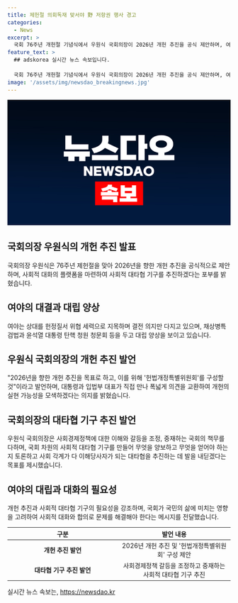 ```yaml
---
title: 제헌절 의회독재 맞서야 野 저항권 행사 경고
categories:
  - News
excerpt: >
  국회 76주년 개헌절 기념식에서 우원식 국회의장이 2026년 개헌 추진을 공식 제안하며, 여야는 대립 강화. 민주당 박찬대 당대표는 집권여당의 삼권분립·의회민주주의 훼손을 비판하고, 국민의힘 추경호 원내대표는 민주당의 입법폭력에 맞서 싸우겠다고 공세 선언. 또한 채상병특검법을 둘러싼 강한 대립으로 여야의 충돌이 심화되고 있으며, 개헌 추진과 관련해 대화의 필요성을 강조하고 있다.
feature_text: >
  ## adskorea 실시간 뉴스 속보입니다.

  국회 76주년 개헌절 기념식에서 우원식 국회의장이 2026년 개헌 추진을 공식 제안하며, 여야는 대립 강화. 민주당 박찬대 당대표는 집권여당의 삼권분립·의회민주주의 훼손을 비판하고, 국민의힘 추경호 원내대표는 민주당의 입법폭력에 맞서 싸우겠다고 공세 선언. 또한 채상병특검법을 둘러싼 강한 대립으로 여야의 충돌이 심화되고 있으며, 개헌 추진과 관련해 대화의 필요성을 강조하고 있다.
image: '/assets/img/newsdao_breakingnews.jpg'
---
```


<p><img src="/assets/img/newsdao_breakingnews.jpg" alt="adskorea 속보" /></p>

<h2 data-ke-size="size26">국회의장 우원식의 개헌 추진 발표</h2>

<p data-ke-size="size16">국회의장 우원식은 76주년 제헌절을 맞아 2026년을 향한 개헌 추진을 공식적으로 제안하며, 사회적 대화의 플랫폼을 마련하여 사회적 대타협 기구를 추진하겠다는 포부를 밝혔습니다.</p>

<h2 data-ke-size="size26">여야의 대결과 대립 양상</h2>

<p data-ke-size="size16">여야는 상대를 헌정질서 위협 세력으로 지목하며 결전 의지만 다지고 있으며, 채상병특검법과 윤석열 대통령 탄핵 청원 청문회 등을 두고 대립 양상을 보이고 있습니다.</p>

<h2 data-ke-size="size26">우원식 국회의장의 개헌 추진 발언</h2>

<p data-ke-size="size16">"2026년을 향한 개헌 추진을 목표로 하고, 이를 위해 '헌법개정특별위원회'를 구성할 것"이라고 발언하며, 대통령과 입법부 대표가 직접 만나 폭넓게 의견을 교환하여 개헌의 실현 가능성을 모색하겠다는 의지를 밝혔습니다.</p>

<h2 data-ke-size="size26">국회의장의 대타협 기구 추진 발언</h2>

<p data-ke-size="size16">우원식 국회의장은 사회경제정책에 대한 이해와 갈등을 조정, 중재하는 국회의 책무를 다하며, 국회 차원의 사회적 대타협 기구를 만들어 무엇을 양보하고 무엇을 얻어야 하는지 토론하고 사회 각계가 다 이해당사자가 되는 대타협을 추진하는 데 발을 내딛겠다는 목표를 제시했습니다.</p>

<h2 data-ke-size="size26">여야의 대립과 대화의 필요성</h2>

<p data-ke-size="size16">개헌 추진과 사회적 대타협 기구의 필요성을 강조하며, 국회가 국민의 삶에 미치는 영향을 고려하여 사회적 대화와 합의로 문제를 해결해야 한다는 메시지를 전달했습니다.</p>

<table>
    <thead>
        <tr>
            <th style="text-align: center; width: 300px;"><b>구분</b></th>
            <th style="text-align: center; width: 300px;"><b>발언 내용</b></th>
        </tr>
    </thead>
    <tbody>
        <tr>
            <td style="text-align: center;"><b>개헌 추진 발언</b></td>
            <td style="text-align: center;">2026년 개헌 추진 및 '헌법개정특별위원회' 구성 제안</td>
        </tr>
        <tr>
            <td style="text-align: center;"><b>대타협 기구 추진 발언</b></td>
            <td style="text-align: center;">사회경제정책 갈등을 조정하고 중재하는 사회적 대타협 기구 추진</td>
        </tr>
    </tbody>
</table>
실시간 뉴스 속보는, <a href="https://newsdao.kr" rel="dofollow">https://newsdao.kr</a>


